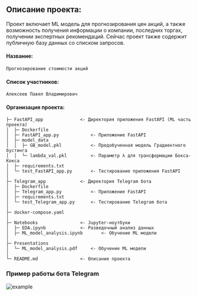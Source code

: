 ## Описание проекта: 
Проект включает ML модель для прогнозирования цен акций, а также возможность получения информации о компании, последних торгах, получении экспертных рекомендаций. Сейчас проект также содержит публичную базу данных со списком запросов.

#### Название: 
	Прогнозирование стоимости акций
#### Список участников: 
	Алексеев Павел Владимирович
#### Организация проекта: 
	├─ FastAPI_app 				<- Директория приложения FastAPI (ML часть проекта)
	│  ├─ Dockerfile
	│  ├─ FastAPI_app.py			<- Приложение FastAPI
	│  ├─ model_data
	│  │  ├─ GB_model.pkl			<- Предобученная модель Градиентного бустинга
	│  │  └─ lambda_val.pkl			<- Параметр λ для трансформации Бокса-Кокса
	│  ├─ requirements.txt
	│  └─ test_FastAPI_app.py  		<- Тестирование приложения FastAPI
	│
	├─ Telegram_app				<- Директория Telegram бота
	│  ├─ Dockerfile
	│  ├─ Telegram_app.py			<- Приложение FastAPI
	│  ├─ requirements.txt
	│  └─ test_Telegram_app.py		<- Тестирование Telegram бота
	│
	├─ docker-compose.yaml
	│
	├─ Notebooks				<- Jupyter-ноутбуки
	│  ├─ EDA.ipynb				<- Разведочный анализ данных
	│  ├─ ML_model_analysis.ipynb		<- Обучение ML модели
	│
	├─ Presentations
	│  └─ ML_model_analysis.pdf		<- Обучение ML модели
	│
	└─ README.md				<- Описание проекта

### Пример работы бота Telegram
![example](https://github.com/alekseevpavel04/project/assets/48567496/ad3804ee-2641-4501-8cd3-d8b9e2d233a2)
